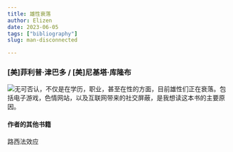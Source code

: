 ```yaml
---
title: 雄性衰落
author: Elizen
date: 2023-06-05
tags: ["bibliography"]
slug: man-disconnected

---
```


### [美]菲利普·津巴多 / [美]尼基塔·库隆布

![](https://r2.elizen.me/2023/06/a74941283dc02d75101c778bac928e6b.png)无可否认，不仅是在学历，职业，甚至在性的方面，目前雄性们正在衰落。包括电子游戏，色情网站，以及互联网带来的社交屏蔽，是我想读这本书的主要原因。

#### 作者的其他书籍

路西法效应
